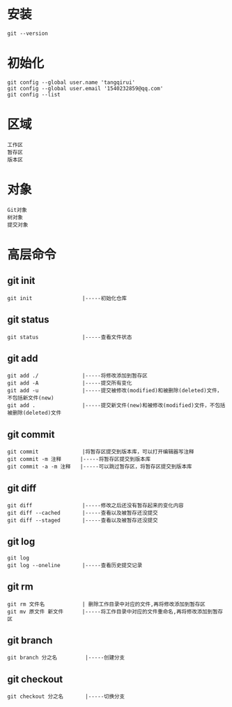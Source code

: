 # 安装
    git --version

# 初始化
    git config --global user.name 'tangqirui'
    git config --global user.email '1540232859@qq.com'
    git config --list

# 区域
    工作区
    暂存区
    版本区

# 对象
    Git对象
    树对象
    提交对象
# 高层命令
## git init                 
    git init                |-----初始化仓库
## git status
    git status              |-----查看文件状态
## git add
    git add ./              |-----将修改添加到暂存区
    git add -A              |-----提交所有变化
    git add -u              |-----提交被修改(modified)和被删除(deleted)文件，不包括新文件(new)
    git add .               |-----提交新文件(new)和被修改(modified)文件，不包括被删除(deleted)文件
## git commit
    git commit              |将暂存区提交到版本库，可以打开编辑器写注释
    git commit -m 注释      |-----将暂存区提交到版本库
    git commit -a -m 注释   |-----可以跳过暂存区，将暂存区提交到版本库
## git diff 
    git diff                |-----修改之后还没有暂存起来的变化内容
    git diff --cached       |-----查看以及被暂存还没提交
    git diff --staged       |-----查看以及被暂存还没提交
## git log
    git log
    git log --oneline       |-----查看历史提交记录
## git rm
    git rm 文件名            | 删除工作目录中对应的文件,再将修改添加到暂存区
    git mv 原文件 新文件      |-----将工作目录中对应的文件重命名,再将修改添加到暂存区
## git branch
    git branch 分之名         |-----创建分支
## git checkout
    git checkout 分之名       |-----切换分支



